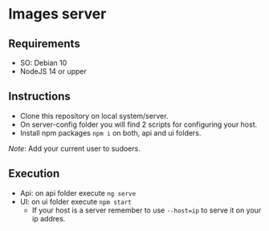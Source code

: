 # Images server

## Requirements

* SO: Debian 10
* NodeJS 14 or upper

## Instructions

* Clone this repository on local system/server. 
* On server-config folder you will find 2 scripts for configuring your host.
* Install npm packages `npm i` on both, api and ui folders.

*Note*: Add your current user to sudoers.

## Execution

* Api: on api folder execute `ng serve`
* UI: on ui folder execute `npm start`
    * If your host is a server remember to use `--host=ip` to serve it on your ip addres.